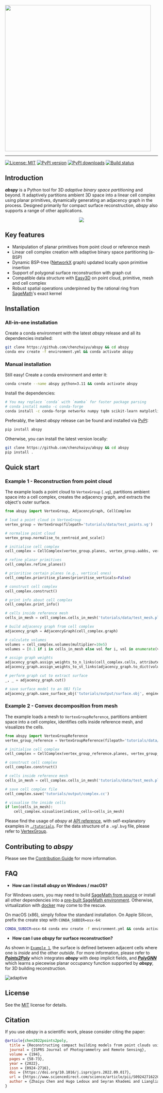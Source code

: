 <img src="https://raw.githubusercontent.com/chenzhaiyu/abspy/main/docs/source/_static/images/logo.png" width="480"/>

-----------
[![License: MIT](https://img.shields.io/badge/License-MIT-yellow.svg)](https://opensource.org/licenses/MIT) [![PyPI version](https://img.shields.io/pypi/v/abspy)](https://pypi.python.org/pypi/abspy/) [![PyPI downloads](https://img.shields.io/pypi/dm/abspy?color=blue)](https://pypi.python.org/pypi/abspy/) [![Build status](https://readthedocs.org/projects/abspy/badge/)](https://abspy.readthedocs.io/en/latest/)

## Introduction

***abspy*** is a Python tool for 3D *adaptive binary space partitioning* and beyond. It adaptively partitions ambient 3D space into a linear cell complex using planar primitives, dynamically generating an adjacency graph in the process. Designed primarily for compact surface reconstruction, *abspy* also supports a range of other applications.

<div align="center" width="480">
  <img src="https://raw.githubusercontent.com/chenzhaiyu/abspy/main/docs/source/_static/images/animation.gif"><br>
</div>

## Key features

* Manipulation of planar primitives from point cloud or reference mesh
* Linear cell complex creation with adaptive binary space partitioning (a-BSP)
* Dynamic BSP-tree ([NetworkX](https://networkx.org/) graph) updated locally upon primitive insertion
* Support of polygonal surface reconstruction with graph cut
* Compatible data structure with [Easy3D](https://github.com/LiangliangNan/Easy3D) on point cloud, primitive, mesh and cell complex
* Robust spatial operations underpinned by the rational ring from [SageMath](https://www.sagemath.org/)'s exact kernel

## Installation

### All-in-one installation

Create a conda environment with the latest *abspy* release and all its dependencies installed:

```bash
git clone https://github.com/chenzhaiyu/abspy && cd abspy
conda env create -f environment.yml && conda activate abspy
```

### Manual installation

Still easy! Create a conda environment and enter it: 

```bash
conda create --name abspy python=3.11 && conda activate abspy
```

Install the dependencies:

```bash
# You may replace `conda` with `mamba` for faster package parsing
# conda install mamba -c conda-forge
conda install -c conda-forge networkx numpy tqdm scikit-learn matplotlib colorlog scipy trimesh rtree pyglet sage=10.2 
```

Preferably, the latest *abspy* release can be found and installed via [PyPI](https://pypi.org/project/abspy/):

```bash
pip install abspy
```

Otherwise, you can install the latest version locally:

```bash
git clone https://github.com/chenzhaiyu/abspy && cd abspy
pip install .
```

## Quick start

### Example 1 - Reconstruction from point cloud

The example loads a point cloud to `VertexGroup` (`.vg`), partitions ambient space into a cell complex, creates the adjacency graph, and extracts the object's outer surface.

```python
from abspy import VertexGroup, AdjacencyGraph, CellComplex

# load a point cloud in VertexGroup
vertex_group = VertexGroup(filepath='tutorials/data/test_points.vg')

# normalise point cloud
vertex_group.normalise_to_centroid_and_scale()

# initialise cell complex
cell_complex = CellComplex(vertex_group.planes, vertex_group.aabbs, vertex_group.obbs, vertex_group.points_grouped, build_graph=True, additional_planes=None)

# refine planar primitives
cell_complex.refine_planes()

# prioritise certain planes (e.g., vertical ones)
cell_complex.prioritise_planes(prioritise_verticals=False)

# construct cell complex
cell_complex.construct()

# print info about cell complex
cell_complex.print_info()

# cells inside reference mesh
cells_in_mesh = cell_complex.cells_in_mesh('tutorials/data/test_mesh.ply')

# build adjacency graph from cell complex
adjacency_graph = AdjacencyGraph(cell_complex.graph)

# calculate volumes
volumes = cell_complex.volumes(multiplier=10e5)
volumes = [0.1 if i in cells_in_mesh else vol for i, vol in enumerate(volumes)]

# assign graph weights
adjacency_graph.assign_weights_to_n_links(cell_complex.cells, attribute='area_overlap', factor=0.000, cache_interfaces=True)
adjacency_graph.assign_weights_to_st_links(adjacency_graph.to_dict(volumes))

# perform graph cut to extract surface
_, _ = adjacency_graph.cut()

# save surface model to an OBJ file
adjacency_graph.save_surface_obj('tutorials/output/surface.obj', engine='mesh')
```

### Example 2 - Convex decomposition from mesh

The example loads a mesh to `VertexGroupReference`, partitions ambient space into a cell complex, identifies cells inside reference mesh, and visualizes the cells.

```python
from abspy import VertexGroupReference
vertex_group_reference = VertexGroupReference(filepath='tutorials/data/test_mesh.ply')

# initialise cell complex
cell_complex = CellComplex(vertex_group_reference.planes, vertex_group_reference.aabbs, vertex_group_reference.obbs, build_graph=True)

# construct cell complex 
cell_complex.construct()

# cells inside reference mesh
cells_in_mesh = cell_complex.cells_in_mesh('tutorials/data/test_mesh.ply', engine='distance')

# save cell complex file
cell_complex.save('tutorials/output/complex.cc')

# visualise the inside cells
if len(cells_in_mesh):
    cell_complex.visualise(indices_cells=cells_in_mesh)
```

Please find the usage of *abspy* at [API reference](https://abspy.readthedocs.io/en/latest/api.html), with self-explanatory examples in [`./tutorials`](https://github.com/chenzhaiyu/abspy/blob/main/tutorials). 
For the data structure of a `.vg`/`.bvg` file, please refer to [VertexGroup](https://abspy.readthedocs.io/en/latest/vertexgroup.html).

## Contributing to *abspy*

Please see the [Contribution Guide](https://github.com/chenzhaiyu/abspy/blob/main/CONTRIBUTING.md) for more information.

## FAQ

* **How can I install *abspy* on Windows / macOS?**

For Windows users, you may need to build [SageMath from source](https://doc.sagemath.org/html/en/installation/source.html) or install all other dependencies into a [pre-built SageMath environment](https://doc.sagemath.org/html/en/installation/binary.html). Otherwise, virtualization with [docker](https://www.docker.com/) may come to the rescue.

On macOS (x86), simply follow the standard installation. On Apple Silicon, prefix the create step with `CONDA_SUBDIR=osx-64`:
```bash
CONDA_SUBDIR=osx-64 conda env create -f environment.yml && conda activate abspy
```

* **How can I use *abspy* for surface reconstruction?**

As shown in [`Example 1`](https://github.com/chenzhaiyu/abspy/tree/main#example-1---reconstruction-from-point-cloud), the surface is defined between adjacent cells where one is *inside* and the other *outside*. For more information, please refer to ***[Points2Poly](https://github.com/chenzhaiyu/points2poly)*** which integrates ***abspy*** with deep implicit fields, and ***[PolyGNN](https://github.com/chenzhaiyu/polygnn)*** which learns a piecewise planar occupancy function supported by ***abspy***, for 3D building reconstruction.

![adaptive](https://raw.githubusercontent.com/chenzhaiyu/abspy/main/docs/source/_static/images/surface.png)


## License

See the [MIT](https://raw.githubusercontent.com/chenzhaiyu/abspy/main/LICENSE) license for details.

## Citation

If you use *abspy* in a scientific work, please consider citing the paper:

```bibtex
@article{chen2022points2poly,
  title = {Reconstructing compact building models from point clouds using deep implicit fields},
  journal = {ISPRS Journal of Photogrammetry and Remote Sensing},
  volume = {194},
  pages = {58-73},
  year = {2022},
  issn = {0924-2716},
  doi = {https://doi.org/10.1016/j.isprsjprs.2022.09.017},
  url = {https://www.sciencedirect.com/science/article/pii/S0924271622002611},
  author = {Zhaiyu Chen and Hugo Ledoux and Seyran Khademi and Liangliang Nan}
}
```
